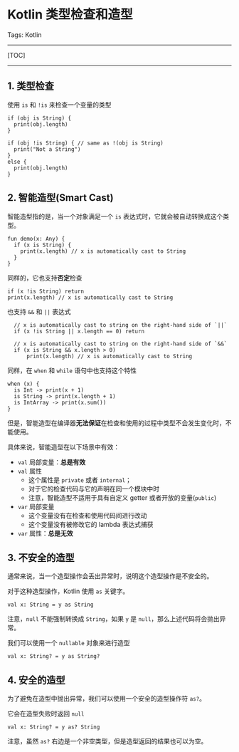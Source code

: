 # Kotlin 类型检查和造型

Tags: Kotlin

---

[TOC]

---

## 1. 类型检查

使用 `is` 和 `!is` 来检查一个变量的类型

```
if (obj is String) {
  print(obj.length)
}

if (obj !is String) { // same as !(obj is String)
  print("Not a String")
}
else {
  print(obj.length)
}
```

## 2. 智能造型(Smart Cast)

智能造型指的是，当一个对象满足一个 `is` 表达式时，它就会被自动转换成这个类型。

```
fun demo(x: Any) {
  if (x is String) {
    print(x.length) // x is automatically cast to String
  }
}
```

同样的，它也支持**否定**检查

```
if (x !is String) return
print(x.length) // x is automatically cast to String
```

也支持 `&&` 和 `||` 表达式

```
  // x is automatically cast to string on the right-hand side of `||`
  if (x !is String || x.length == 0) return

  // x is automatically cast to string on the right-hand side of `&&`
  if (x is String && x.length > 0)
      print(x.length) // x is automatically cast to String
```

同样，在 `when` 和 `while` 语句中也支持这个特性

```
when (x) {
  is Int -> print(x + 1)
  is String -> print(x.length + 1)
  is IntArray -> print(x.sum())
}
```

但是，智能造型在编译器**无法保证**在检查和使用的过程中类型不会发生变化时，不能使用。

具体来说，智能造型在以下场景中有效：

- `val` 局部变量：**总是有效**
- `val` 属性
    - 这个属性是 `private` 或者 `internal`；
    - 对于它的检查代码与它的声明在同一个模块中时
    - 注意，智能造型不适用于具有自定义 getter 或者开放的变量(`public`)
- `var` 局部变量
    - 这个变量没有在检查和使用代码间进行改动
    - 这个变量没有被修改它的 lambda 表达式捕获
- `var` 属性：**总是无效**

## 3. 不安全的造型

通常来说，当一个造型操作会丢出异常时，说明这个造型操作是不安全的。

对于这种造型操作，Kotlin 使用 `as` 关键字。

```
val x: String = y as String
```

注意，`null` 不能强制转换成 `String`，如果 `y` 是 `null`，那么上述代码将会抛出异常。

我们可以使用一个 `nullable` 对象来进行造型

```
val x: String? = y as String?
```

## 4. 安全的造型

为了避免在造型中抛出异常，我们可以使用一个安全的造型操作符 `as?`。

它会在造型失败时返回 `null`

```
val x: String? = y as? String
```

注意，虽然 `as?` 右边是一个非空类型，但是造型返回的结果也可以为空。


